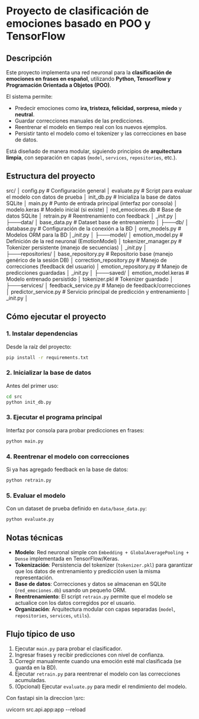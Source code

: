 # Proyecto de clasificación de emociones basado en POO y TensorFlow

## Descripción

Este proyecto implementa una red neuronal para la **clasificación de emociones en frases en español**, utilizando **Python, TensorFlow y Programación Orientada a Objetos (POO)**.  

El sistema permite:  

- Predecir emociones como **ira, tristeza, felicidad, sorpresa, miedo** y **neutral**.
- Guardar correcciones manuales de las predicciones.  
- Reentrenar el modelo en tiempo real con los nuevos ejemplos.  
- Persistir tanto el modelo como el tokenizer y las correcciones en base de datos.  

Está diseñado de manera modular, siguiendo principios de **arquitectura limpia**, con separación en capas (`model`, `services`, `repositories`, etc.).

## Estructura del proyecto

src/
│   config.py              # Configuración general
│   evaluate.py            # Script para evaluar el modelo con datos de prueba
│   init_db.py             # Inicializa la base de datos SQLite
│   main.py                # Punto de entrada principal (interfaz por consola)
│   modelo.keras           # Modelo inicial (si existe)
│   red_emociones.db       # Base de datos SQLite
│   retrain.py             # Reentrenamiento con feedback
│   __init_.py
│
├───data/
│   base_data.py           # Dataset base de entrenamiento
│
├───db/
│   database.py            # Configuración de la conexión a la BD
│   orm_models.py          # Modelos ORM para la BD
│__init_.py
│
├───model/
│   emotion_model.py       # Definición de la red neuronal (EmotionModel)
│   tokenizer_manager.py   # Tokenizer persistente (manejo de secuencias)
│   __init_.py
│
├───repositories/
│   base_repository.py        # Repositorio base (manejo genérico de la sesión DB)
│   correction_repository.py  # Manejo de correcciones (feedback del usuario)
│   emotion_repository.py     # Manejo de predicciones guardadas
│   __init_.py
│
├───saved/
│   emotion_model.keras    # Modelo entrenado persistido
│   tokenizer.pkl          # Tokenizer guardado
│
├───services/
│   feedback_service.py    # Manejo de feedback/correcciones
│   predictor_service.py   # Servicio principal de predicción y entrenamiento
│   __init_.py
│

## Cómo ejecutar el proyecto

### 1. Instalar dependencias

Desde la raíz del proyecto:

```sh
pip install -r requirements.txt
````

### 2. Inicializar la base de datos

Antes del primer uso:

```sh
cd src
python init_db.py
```

### 3. Ejecutar el programa principal

Interfaz por consola para probar predicciones en frases:

```sh
python main.py
```

### 4. Reentrenar el modelo con correcciones

Si ya has agregado feedback en la base de datos:

```sh
python retrain.py
```

### 5. Evaluar el modelo

Con un dataset de prueba definido en `data/base_data.py`:

```sh
python evaluate.py
```

## Notas técnicas

- **Modelo**: Red neuronal simple con `Embedding + GlobalAveragePooling + Dense` implementada en TensorFlow/Keras.
- **Tokenización**: Persistencia del tokenizer (`tokenizer.pkl`) para garantizar que los datos de entrenamiento y predicción usen la misma representación.
- **Base de datos**: Correcciones y datos se almacenan en SQLite (`red_emociones.db`) usando un pequeño ORM.
- **Reentrenamiento**: El script `retrain.py` permite que el modelo se actualice con los datos corregidos por el usuario.
- **Organización**: Arquitectura modular con capas separadas (`model`, `repositories`, `services`, `utils`).

## Flujo típico de uso

1. Ejecutar `main.py` para probar el clasificador.
2. Ingresar frases y recibir predicciones con nivel de confianza.
3. Corregir manualmente cuando una emoción esté mal clasificada (se guarda en la BD).
4. Ejecutar `retrain.py` para reentrenar el modelo con las correcciones acumuladas.
5. (Opcional) Ejecutar `evaluate.py` para medir el rendimiento del modelo.


Con fastapi sin la direccion \src:

uvicorn src.api.app:app --reload